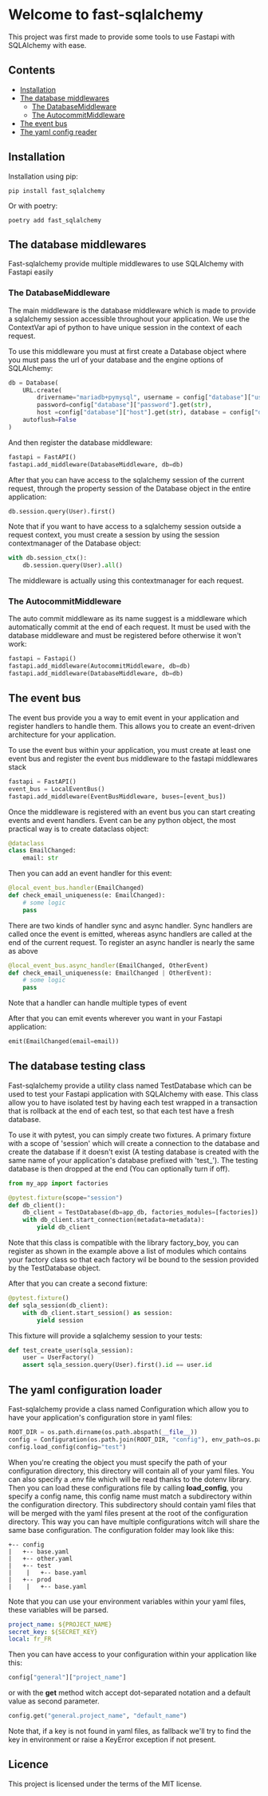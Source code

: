 # Welcome to fast-sqlalchemy

This project was first made to provide some tools to use Fastapi with SQLAlchemy with ease.
## Contents

- [Installation](#installation)
- [The database middlewares](#the-database-middlewares)
    - [The DatabaseMiddleware](#the-databasemiddleware)
    - [The AutocommitMiddleware](#the-autocommitmiddleware)
- [The event bus](#the-event-bus)
- [The yaml config reader](#the-yaml-configuration-loader)

## Installation

Installation using pip:
```shell
pip install fast_sqlalchemy
```

Or with poetry:
```shell
poetry add fast_sqlalchemy
```

## The database middlewares
Fast-sqlalchemy provide multiple middlewares to use SQLAlchemy with Fastapi easily

### The DatabaseMiddleware
The main middleware is the database middleware which is made to provide a sqlalchemy session accessible throughout your
application. We use the ContextVar api of python to have unique session in the context of each request.

To use this middleware you must at first create a Database object where you must pass the url of your database and the 
engine options of SQLAlchemy:

```python
db = Database(
    URL.create(
        drivername="mariadb+pymysql", username = config["database"]["user"].get(str),
        password=config["database"]["password"].get(str),
        host =config["database"]["host"].get(str), database = config["database"]["name"].get(str)),
    autoflush=False
)
```
And then register the database middleware:

```python
fastapi = FastAPI()
fastapi.add_middleware(DatabaseMiddleware, db=db)
```
After that you can have access to the sqlalchemy session of the current request, through the property session of the Database object in the entire application:

```python
db.session.query(User).first()
```
Note that if you want to have access to a sqlalchemy session outside a request context, you must create a session by 
using the session contextmanager of the Database object:

```python
with db.session_ctx():
    db.session.query(User).all()
```
The middleware is actually using this contextmanager for each request.

### The AutocommitMiddleware
The auto commit middleware as its name suggest is a middleware which automatically commit at the end of each request. 
It must be used with the database middleware and must be registered before otherwise it won't work:

```python
fastapi = Fastapi()
fastapi.add_middleware(AutocommitMiddleware, db=db)
fastapi.add_middleware(DatabaseMiddleware, db=db)
```

## The event bus
The event bus provide you a way to emit event in your application and register handlers to handle them. This allows
you to create an event-driven architecture for your application. 

To use the event bus within your application, you must create at least one event bus
and register the event bus middleware to the fastapi middlewares stack
```python
fastapi = FastAPI()
event_bus = LocalEventBus()
fastapi.add_middleware(EventBusMiddleware, buses=[event_bus])
```
Once the middleware is registered with an event bus you can start creating events and event handlers.
Event can be any python object, the most practical way is to create dataclass object:

```python
@dataclass
class EmailChanged:
    email: str
```
Then you can add an event handler for this event:

```python
@local_event_bus.handler(EmailChanged)
def check_email_uniqueness(e: EmailChanged):
    # some logic
    pass
```
There are two kinds of handler sync and async handler. Sync handlers are called once the event is emitted, 
whereas async handlers are called at the end of the current request.
To register an async handler is nearly the same as above

```python
@local_event_bus.async_handler(EmailChanged, OtherEvent)
def check_email_uniqueness(e: EmailChanged | OtherEvent):
    # some logic
    pass
```
Note that a handler can handle multiple types of event

After that you can emit events wherever you want in your Fastapi application:

```python
emit(EmailChanged(email=email))
```

## The database testing class

Fast-sqlalchemy provide a utility class named TestDatabase which can be used to test your Fastapi application with 
SQLAlchemy with ease. This class allow you to have isolated test by having each test wrapped in a transaction that is 
rollback at the end of each test, so that each test have a fresh database.

To use it with pytest, you can simply create two fixtures.
A primary fixture with a scope of 'session' which will create a connection to the database and create the database if it 
doesn't exist (A testing database is created with the same name of your application's database prefixed with 'test_'). 
The testing database is then dropped at the end (You can optionally turn if off).

```python
from my_app import factories

@pytest.fixture(scope="session")
def db_client():
    db_client = TestDatabase(db=app_db, factories_modules=[factories])
    with db_client.start_connection(metadata=metadata):
        yield db_client
```
Note that this class is compatible with the library factory_boy, you can register as shown in the example above a list 
of modules which contains your factory class so that each factory wil be bound to the session provided by the TestDatabase object.

After that you can create a second fixture:

```python
@pytest.fixture()
def sqla_session(db_client):
    with db_client.start_session() as session:
        yield session
```
This fixture will provide a sqlalchemy session to your tests:

```python
def test_create_user(sqla_session):
    user = UserFactory()
    assert sqla_session.query(User).first().id == user.id
```

## The yaml configuration loader

Fast-sqlalchemy provide a class named Configuration which allow you to have your application's configuration store in yaml files:

```python
ROOT_DIR = os.path.dirname(os.path.abspath(__file__))
config = Configuration(os.path.join(ROOT_DIR, "config"), env_path=os.path.join(ROOT_DIR, ".env"))
config.load_config(config="test")
```
When you're creating the object you must specify the path of your configuration directory, this directory will contain all of your yaml files.
You can also specify a .env file which will be read thanks to the dotenv library.
Then you can load these configurations file by calling __load_config__, you specify a config name, this config name must
match a subdirectory within the configuration directory. This subdirectory should contain yaml files that will be merged
with the yaml files present at the root of the configuration directory. This way you can have multiple configurations witch 
will share the same base configuration.
The configuration folder may look like this:
```
+-- config
|   +-- base.yaml
|   +-- other.yaml
|   +-- test
|    |   +-- base.yaml
|   +-- prod
|    |   +-- base.yaml
```

Note that you can use your environment variables within your yaml files, these variables will be parsed.

```yaml
project_name: ${PROJECT_NAME}
secret_key: ${SECRET_KEY}
local: fr_FR
```
Then you can have access to your configuration within your application like this:

```python
config["general"]["project_name"]
```
or with the __get__ method witch accept dot-separated notation and a default
value as second parameter.
```python
config.get("general.project_name", "default_name")
```
Note that, if a key is not found in yaml files, as fallback we'll try to find the
key in environment or raise a KeyError exception if not present. 

## Licence

This project is licensed under the terms of the MIT license.

